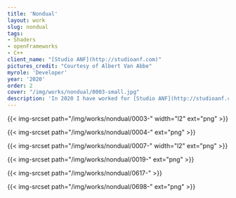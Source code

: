```yaml
---
title: 'Nondual'
layout: work
slug: nondual
tags:
- Shaders
- openFrameworks
- C++
client_name: "[Studio ANF](http://studioanf.com)"
pictures_credit: "Courtesy of Albert Van Abbe"
myrole: 'Developer'
year: '2020'
order: 2
cover: "/img/works/nondual/0003-small.jpg"
description: 'In 2020 I have worked for [Studio ANF](http://studioanf.com) to port their project [VOID](https://studioanf.com/supervoid-one-generative-software-art/) from Processing to openFrameworks, improving the overall performance. The GPU particle system has been adopted by the artist [Albert Van Abbe](https://www.albertvanabbe.nl/) (in the pictures) for his live audio-visual performance "NONDUAL".'
---
```






{{< img-srcset path="/img/works/nondual/0003-" width="l2" ext="png" >}}

{{< img-srcset path="/img/works/nondual/0004-" ext="png" >}}

{{< img-srcset path="/img/works/nondual/0007-" width="l2" ext="png" >}}

{{< img-srcset path="/img/works/nondual/0019-" ext="png" >}}

{{< img-srcset path="/img/works/nondual/0617-"  >}}

{{< img-srcset path="/img/works/nondual/0698-" ext="png" >}}

